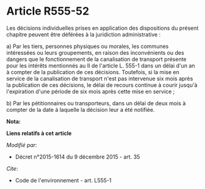 # Article R555-52

Les décisions individuelles prises en application des dispositions du présent chapitre peuvent être déférées à la juridiction
administrative : 

a) Par les tiers, personnes physiques ou morales, les communes intéressées ou leurs groupements, en raison des inconvénients
ou des dangers que le fonctionnement de la canalisation de transport présente pour les intérêts mentionnés au II de l'article
L. 555-1 dans un délai d'un an à compter de la publication de ces décisions. Toutefois, si la mise en service de la
canalisation de transport n'est pas intervenue six mois après la publication de ces décisions, le délai de recours continue à
courir jusqu'à l'expiration d'une période de six mois après cette mise en service ; 

b) Par les pétitionnaires ou transporteurs, dans un délai de deux mois à compter de la date à laquelle la décision leur a été
notifiée.

**Nota:**



**Liens relatifs à cet article**

_Modifié par_:

  - Décret n°2015-1614 du 9 décembre 2015 - art. 35

_Cite_:

  - Code de l'environnement - art. L555-1
